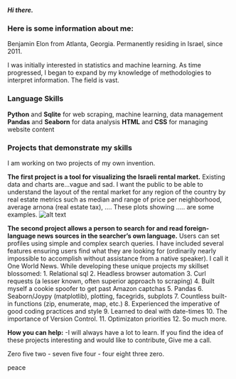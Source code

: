 ##### Hi there.

### Here is some information about me:

Benjamin Elon from Atlanta, Georgia. Permanently residing in Israel, since 2011.

I was initially interested in statistics and machine learning. As time progressed, I began to expand by my knowledge of methodologies to interpret information. The field is vast.

### Language Skills
**Python** and **Sqlite** for web scraping, machine learning, data management
**Pandas** and **Seaborn** for data analysis
**HTML** and **CSS** for managing website content

### Projects that demonstrate my skills
I am working on two projects of my own invention.

**The first project is a tool for visualizing the Israeli rental market.** Existing data and charts are...vague and sad. I want the public to be able to understand the layout of the rental market for any region of the country by real estate metrics such as median and range of price per neighborhood, average arnona (real estate tax), …. These plots showing ….. are some examples.
![alt text](https://github.com/Benjamin-Elon/reator_advantage_pics/blob/main/netanya_price.jpg?raw=true)


**The second project allows a person to search for and read foreign-language news sources in the searcher’s own language.** Users can set profiles using simple and complex search queries. I have included several features ensuring users find what they are looking for (ordinarily nearly impossible to accomplish without assistance from a native speaker). I call it One World News.
While developing these unique projects my skillset blossomed:
    1. Relational sql
    2. Headless browser automation
    3. Curl requests (a lesser known, often superior approach to scraping)
    4. Built myself a cookie spoofer to get past Amazon captchas 
    5. Pandas
    6. Seaborn/Joypy (matplotlib), plotting, facegrids, subplots
    7. Countless built-in functions (zip, enumerate, map, etc.)
    8. Experienced the imperative of good coding practices and style
    9. Learned to deal with date-times
    10. The importance of Version Control.
    11. Optimizaton priorities
    12. So much more.

**How you can help:**
-I will always have a lot to learn. If you find the idea of these projects interesting and would like to contribute, Give me a call.

Zero five two - seven five four - four eight three zero.

peace
